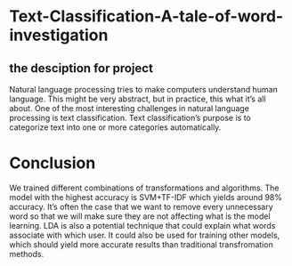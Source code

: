 # Text-Classification-A-tale-of-word-investigation
## the desciption for project
Natural language processing tries to make computers understand human language. This might be very abstract, but in practice, this what it’s all about. One of the most interesting challenges in natural language processing is text classification. Text classification’s purpose is to categorize text into one or more categories automatically.
# Conclusion
We trained different combinations of transformations and algorithms. The model with
the highest accuracy is SVM+TF-IDF which yields around 98% accuracy. It’s often
the case that we want to remove every unnecessary word so that we will make sure
they are not affecting what is the model learning.
LDA is also a potential technique that could explain what words associate with
which user. It could also be used for training other models, which should yield more
accurate results than traditional transfromation methods.
